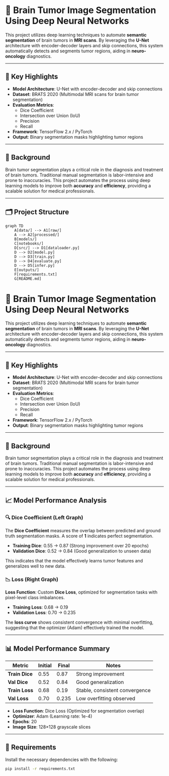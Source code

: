 # 🧠 Brain Tumor Image Segmentation Using Deep Neural Networks

This project utilizes deep learning techniques to automate **semantic segmentation** of brain tumors in **MRI scans**. By leveraging the **U-Net** architecture with encoder-decoder layers and skip connections, this system automatically detects and segments tumor regions, aiding in **neuro-oncology** diagnostics.

---

## 📌 Key Highlights

- **Model Architecture**: U-Net with encoder-decoder and skip connections
- **Dataset**: BRATS 2020 (Multimodal MRI scans for brain tumor segmentation)
- **Evaluation Metrics**: 
  - Dice Coefficient
  - Intersection over Union (IoU)
  - Precision
  - Recall
- **Framework**: TensorFlow 2.x / PyTorch
- **Output**: Binary segmentation masks highlighting tumor regions

---

## 🧠 Background

Brain tumor segmentation plays a critical role in the diagnosis and treatment of brain tumors. Traditional manual segmentation is labor-intensive and prone to inaccuracies. This project automates the process using deep learning models to improve both **accuracy** and **efficiency**, providing a scalable solution for medical professionals.

---

## 🗂️ Project Structure

```mermaid
graph TD
    A[data/] --> A1[raw/]
    A --> A2[processed/]
    B[models/]
    C[notebooks/]
    D[src/] --> D1[dataloader.py]
    D --> D2[model.py]
    D --> D3[train.py]
    D --> D4[evaluate.py]
    D --> D5[infer.py]
    E[outputs/]
    F[requirements.txt]
    G[README.md]

```



# 🧠 Brain Tumor Image Segmentation Using Deep Neural Networks

This project utilizes deep learning techniques to automate **semantic segmentation** of brain tumors in **MRI scans**. By leveraging the **U-Net** architecture with encoder-decoder layers and skip connections, this system automatically detects and segments tumor regions, aiding in **neuro-oncology** diagnostics.

---

## 📌 Key Highlights

- **Model Architecture**: U-Net with encoder-decoder and skip connections
- **Dataset**: BRATS 2020 (Multimodal MRI scans for brain tumor segmentation)
- **Evaluation Metrics**: 
  - Dice Coefficient
  - Intersection over Union (IoU)
  - Precision
  - Recall
- **Framework**: TensorFlow 2.x / PyTorch
- **Output**: Binary segmentation masks highlighting tumor regions

---

## 🧠 Background

Brain tumor segmentation plays a critical role in the diagnosis and treatment of brain tumors. Traditional manual segmentation is labor-intensive and prone to inaccuracies. This project automates the process using deep learning models to improve both **accuracy** and **efficiency**, providing a scalable solution for medical professionals.

---

## 📈 Model Performance Analysis

### 🔍 Dice Coefficient (Left Graph)

The **Dice Coefficient** measures the overlap between predicted and ground truth segmentation masks. A score of **1** indicates perfect segmentation.

- **Training Dice**: 0.55 → 0.87 (Strong improvement over 20 epochs)
- **Validation Dice**: 0.52 → 0.84 (Good generalization to unseen data)

This indicates that the model effectively learns tumor features and generalizes well to new data.

### 📉 Loss (Right Graph)

**Loss Function**: Custom **Dice Loss**, optimized for segmentation tasks with pixel-level class imbalances.

- **Training Loss**: 0.68 → 0.19
- **Validation Loss**: 0.70 → 0.235

The **loss curve** shows consistent convergence with minimal overfitting, suggesting that the optimizer (Adam) effectively trained the model.

---

## 📊 Model Performance Summary

| Metric         | Initial | Final  | Notes                            |
|----------------|---------|--------|----------------------------------|
| **Train Dice** | 0.55    | 0.87   | Strong improvement               |
| **Val Dice**   | 0.52    | 0.84   | Good generalization              |
| **Train Loss** | 0.68    | 0.19   | Stable, consistent convergence   |
| **Val Loss**   | 0.70    | 0.235  | Low overfitting observed         |

- **Loss Function**: Dice Loss (Optimized for segmentation overlap)
- **Optimizer**: Adam (Learning rate: 1e-4)
- **Epochs**: 20
- **Image Size**: 128×128 grayscale slices

---

## 📂 Requirements

Install the necessary dependencies with the following:

```bash
pip install -r requirements.txt
